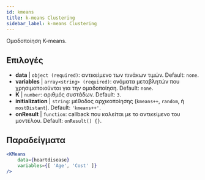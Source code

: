```yaml
---
id: kmeans
title: k-means Clustering
sidebar_label: k-means Clustering
---
```


Ομαδοποίηση K-means.

## Επιλογές

* __data__ | `object (required)`: αντικείμενο των πινάκων τιμών. Default: `none`.
* __variables__ | `array<string> (required)`: ονόματα μεταβλητών που χρησιμοποιούνται για την ομαδοποίηση. Default: `none`.
* __K__ | `number`: αριθμός συστάδων. Default: `3`.
* __initialization__ | `string`: μέθοδος αρχικοποίησης (`kmeans++`, `random`, ή `mostDistant`). Default: `'kmeans++'`.
* __onResult__ | `function`: callback που καλείται με το αντικείμενο του μοντέλου. Default: `onResult() {}`.


## Παραδείγματα

```jsx live
<KMeans 
    data={heartdisease} 
    variables={[ 'Age', 'Cost' ]}
/>
```

